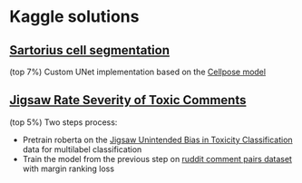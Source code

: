 # Kaggle solutions

## [Sartorius cell segmentation](https://www.kaggle.com/c/sartorius-cell-instance-segmentation)  
(top 7%) Custom UNet implementation based on the [Cellpose model](http://www.cellpose.org/)  

## [Jigsaw Rate Severity of Toxic Comments](https://www.kaggle.com/c/jigsaw-toxic-severity-rating)  
(top 5%) Two steps process:
* Pretrain roberta on the [Jigsaw Unintended Bias in Toxicity Classification](https://www.kaggle.com/c/jigsaw-unintended-bias-in-toxicity-classification/data)
data for multilabel classification
* Train the model from the previous step on [ruddit comment pairs dataset](https://www.kaggle.com/konradb/ruddit-pairs-dataset)
with margin ranking loss